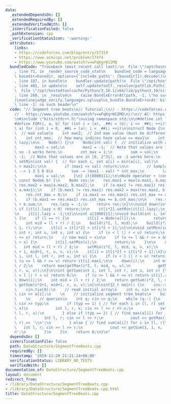```yaml
---
data:
  _extendedDependsOn: []
  _extendedRequiredBy: []
  _extendedVerifiedWith: []
  _isVerificationFailed: false
  _pathExtension: cpp
  _verificationStatusIcon: ':warning:'
  attributes:
    links:
    - https://codeforces.com/blog/entry/57319
    - https://www.acmicpc.net/problem/17474
    - https://www.youtube.com/watch?v=wFqKgrW1IMQ
  bundledCode: "Traceback (most recent call last):\n  File \"/opt/hostedtoolcache/Python/3.10.1/x64/lib/python3.10/site-packages/onlinejudge_verify/documentation/build.py\"\
    , line 71, in _render_source_code_stat\n    bundled_code = language.bundle(stat.path,\
    \ basedir=basedir, options={'include_paths': [basedir]}).decode()\n  File \"/opt/hostedtoolcache/Python/3.10.1/x64/lib/python3.10/site-packages/onlinejudge_verify/languages/cplusplus.py\"\
    , line 187, in bundle\n    bundler.update(path)\n  File \"/opt/hostedtoolcache/Python/3.10.1/x64/lib/python3.10/site-packages/onlinejudge_verify/languages/cplusplus_bundle.py\"\
    , line 401, in update\n    self.update(self._resolve(pathlib.Path(included), included_from=path))\n\
    \  File \"/opt/hostedtoolcache/Python/3.10.1/x64/lib/python3.10/site-packages/onlinejudge_verify/languages/cplusplus_bundle.py\"\
    , line 260, in _resolve\n    raise BundleErrorAt(path, -1, \"no such header\"\
    )\nonlinejudge_verify.languages.cplusplus_bundle.BundleErrorAt: bits/stdc++.h:\
    \ line -1: no such header\n"
  code: "// Segment tree beats\n// Tutorial:\n// - https://codeforces.com/blog/entry/57319\n\
    // - https://www.youtube.com/watch?v=wFqKgrW1IMQ\n//\n// AC: https://www.acmicpc.net/problem/17474\n\
    \n#include \"bits/stdc++.h\"\nusing namespace std;\n\n#define int long long\n\
    #define FOR(i, a, b) for (int i = (a), _##i = (b); i <= _##i; ++i)\n#define REP(i,\
    \ a) for (int i = 0, _##i = (a); i < _##i; ++i)\n\nstruct Node {\n    int max1;\
    \  // max value\n    int max2;  // 2nd max value (must be different from max1)\n\
    \    int cnt_max;  // how many indices have value == max1\n    int sum;\n    int\
    \ lazy;\n\n    Node() {}\n    Node(int val) {  // initialize with a single number.\n\
    \        max1 = val;\n        max2 = -1;  // Note that values are in [0, 2^31),\
    \ so -1 works here.\n        cnt_max = 1;\n        sum = val;\n        lazy =\
    \ -1;  // Note that values are in [0, 2^31), so -1 works here.\n    }\n\n    void\
    \ setMin(int val) {  // for each i, set a[i] = min(a[i], val)\n        assert(val\
    \ > max2);\n\n        if (max1 <= val) return;\n\n        // Sample: 1 3 5 8 8\
    \ --> 1 3 5 6 6\n        sum -= (max1 - val) * cnt_max;\n        lazy = val;\n\
    \        max1 = val;\n    }\n} it[8000111];\n\nNode operator + (const Node& a,\
    \ const Node& b) {\n    Node res;\n    res.max1 = max(a.max1, b.max1);\n\n   \
    \ res.max2 = max(a.max2, b.max2);\n    if (a.max1 != res.max1) res.max2 = max(res.max2,\
    \ a.max1);\n    if (b.max1 != res.max1) res.max2 = max(res.max2, b.max1);\n\n\
    \    res.cnt_max = 0;\n    if (a.max1 == res.max1) res.cnt_max += a.cnt_max;\n\
    \    if (b.max1 == res.max1) res.cnt_max += b.cnt_max;\n\n    res.sum = a.sum\
    \ + b.sum;\n    res.lazy = -1;\n    return res;\n}\n\nvoid down(int i) {\n   \
    \ if (it[i].lazy < 0) return;\n\n    it[i*2].setMin(it[i].lazy);\n    it[i*2+1].setMin(it[i].lazy);\n\
    \n    it[i].lazy = -1;\n}\n\nint a[1000111];\nvoid build(int i, int l, int r)\
    \ {\n    if (l == r) {\n        it[i] = Node(a[l]);\n        return;\n    }\n\
    \    int mid = (l + r) / 2;\n    build(i*2, l, mid);\n    build(i*2 + 1, mid +\
    \ 1, r);\n\n    it[i] = it[i*2] + it[i*2 + 1];\n}\n\nvoid setMin(int i, int l,\
    \ int r, int u, int v, int x) {\n    if (v < l || r < u) return;\n    if (it[i].max1\
    \ <= x) return;\n    // now max1 > x\n\n    if (u <= l && r <= v && it[i].max2\
    \ < x) {\n        it[i].setMin(x);\n        return;\n    }\n\n    down(i);\n \
    \   int mid = (l + r) / 2;\n    setMin(i*2, l, mid, u, v, x);\n    setMin(i*2\
    \ + 1, mid+1, r, u, v, x);\n    it[i] = it[i*2] + it[i*2 + 1];\n}\n\nint getMax(int\
    \ i, int l, int r, int u, int v) {\n    if (v < l || r < u) return -1;\n    if\
    \ (u <= l && r <= v) return it[i].max1;\n\n    down(i);\n    int mid = (l + r)\
    \ / 2;\n    return max(getMax(i*2, l, mid, u, v),\n            getMax(i*2+1, mid+1,\
    \ r, u, v));\n}\n\nint getSum(int i, int l, int r, int u, int v) {\n    if (v\
    \ < l || r < u) return 0;\n    if (u <= l && r <= v) return it[i].sum;\n\n   \
    \ down(i);\n    int mid = (l + r) / 2;\n    return getSum(i*2, l, mid, u, v) +\
    \ getSum(i*2+1, mid+1, r, u, v);\n}\n\nint32_t main() {\n    ios::sync_with_stdio(0);\n\
    \    cin.tie(0);\n    // read initial array\n    int n; cin >> n;\n    FOR(i,1,n)\
    \ cin >> a[i];\n    \n    // initialize segment tree beats\n    build(1, 1, n);\n\
    \    \n    // queries\n    int q; cin >> q;\n    while (q--) {\n        int typ;\
    \ cin >> typ;\n        if (typ == 1) { // for each i in [l, r] set a[i] = min(a[i],\
    \ x)\n            int l, r, x; cin >> l >> r >> x;\n            setMin(1, 1, n,\
    \ l, r, x);\n        } else if (typ == 2) { // find max(a[i]) for i in [l, r]\n\
    \            int l, r; cin >> l >> r;\n            cout << getMax(1, 1, n, l,\
    \ r) << '\\n';\n        } else { // find sum(a[i]) for i in [l, r]\n         \
    \   int l, r; cin >> l >> r;\n            cout << getSum(1, 1, n, l, r) << '\\\
    n';\n        }\n    }\n    return 0;\n}\n"
  dependsOn: []
  isVerificationFile: false
  path: DataStructure/SegmentTreeBeats.cpp
  requiredBy: []
  timestamp: '2019-11-29 21:21:24+08:00'
  verificationStatus: LIBRARY_NO_TESTS
  verifiedWith: []
documentation_of: DataStructure/SegmentTreeBeats.cpp
layout: document
redirect_from:
- /library/DataStructure/SegmentTreeBeats.cpp
- /library/DataStructure/SegmentTreeBeats.cpp.html
title: DataStructure/SegmentTreeBeats.cpp
---
```

